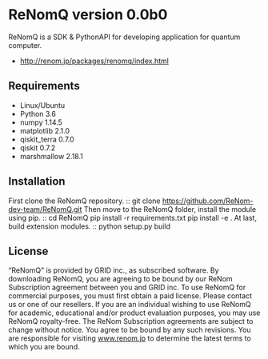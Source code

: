 ReNomQ version 0.0b0
=====================
ReNomQ is a SDK & PythonAPI for developing application for quantum computer.

* http://renom.jp/packages/renomq/index.html

Requirements
------------
* Linux/Ubuntu
* Python 3.6
* numpy 1.14.5
* matplotlib 2.1.0
* qiskit_terra 0.7.0
* qiskit 0.7.2
* marshmallow 2.18.1


Installation
------------
First clone the ReNomQ repository. ::
  git clone https://github.com/ReNom-dev-team/ReNomQ.git
Then move to the ReNomQ folder, install the module using pip. ::
  cd ReNomQ
  pip install -r requirements.txt
  pip install -e .
At last, build extension modules. ::
  python setup.py build


License
--------
“ReNomQ” is provided by GRID inc., as subscribed software.  By downloading ReNomQ, you are agreeing to be bound by our ReNom Subscription agreement between you and GRID inc.
To use ReNomQ for commercial purposes, you must first obtain a paid license. Please contact us or one of our resellers.  If you are an individual wishing to use ReNomQ for academic, educational and/or product evaluation purposes, you may use ReNomQ royalty-free.
The ReNom Subscription agreements are subject to change without notice. You agree to be bound by any such revisions. You are responsible for visiting www.renom.jp to determine the latest terms to which you are bound.
